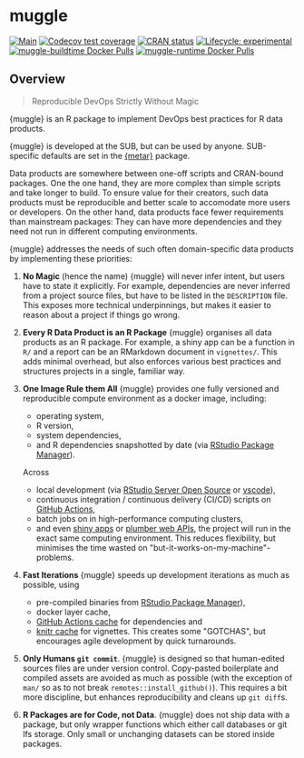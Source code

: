 # muggle

<!-- badges: start -->
[![Main](https://github.com/subugoe/muggle/workflows/.github/workflows/main.yaml/badge.svg)](https://github.com/subugoe/muggle/actions)
[![Codecov test coverage](https://codecov.io/gh/subugoe/muggle/branch/master/graph/badge.svg)](https://codecov.io/gh/subugoe/muggle?branch=master)
[![CRAN status](https://www.r-pkg.org/badges/version/muggle)](https://CRAN.R-project.org/package=muggle)
[![Lifecycle: experimental](https://img.shields.io/badge/lifecycle-experimental-orange.svg)](https://www.tidyverse.org/lifecycle/#experimental)
[![muggle-buildtime Docker Pulls](https://img.shields.io/docker/pulls/subugoe/muggle-buildtime-onbuild?label=muggle-buildtime%20docker%20pulls&style=flat)](https://hub.docker.com/repository/docker/subugoe/muggle-buildtime-onbuild)
[![muggle-runtime Docker Pulls](https://img.shields.io/docker/pulls/subugoe/muggle-runtime-onbuild?label=muggle-runtime%20docker%20pulls&style=flat)](https://hub.docker.com/repository/docker/subugoe/muggle-runtime-onbuild)
<!-- badges: end -->


## Overview

> Reproducible DevOps Strictly Without Magic

{muggle} is an R package to implement DevOps best practices for R data products.

{muggle} is developed at the SUB, but can be used by anyone.
SUB-specific defaults are set in the [{metar}](http://github.com/subugoe/metar) package.

Data products are somewhere between one-off scripts and CRAN-bound packages.
One the one hand, they are more complex than simple scripts and take longer to build.
To ensure value for their creators, such data products must be reproducible and better scale to accomodate more users or developers.
On the other hand, data products face fewer requirements than mainstream packages:
They can have more dependencies and they need not run in different computing environments.

{muggle} addresses the needs of such often domain-specific data products by implementing these priorities:

1. **No Magic** (hence the name)
   {muggle} will never infer intent, but users have to state it explicitly.
   For example, dependencies are never inferred from a project source files, but have to be listed in the `DESCRIPTION` file.
   This exposes more technical underpinnings, but makes it easier to reason about a project if things go wrong.
2. **Every R Data Product is an R Package**
   {muggle} organises all data products as an R package.
   For example, a shiny app can be a function in `R/` and a report can be an RMarkdown document in `vignettes/`.
   This adds minimal overhead, but also enforces various best practices and structures projects in a single, familiar way.
3. **One Image Rule them All**
   {muggle} provides one fully versioned and reproducible compute environment as a docker image, including:
   - operating system,
   - R version,
   - system dependencies,
   - and R dependencies snapshotted by date (via [RStudio Package Manager](https://packagemanager.rstudio.com/)).

   Across
   - local development (via [RStudio Server Open Source](https://rstudio.com/products/rstudio/#rstudio-server) or [vscode](https://code.visualstudio.com)),
   - continuous integration / continuous delivery (CI/CD) scripts on [GitHub Actions](https://github.com/features/actions),
   - batch jobs on in high-performance computing clusters,
   - and even [shiny apps](https://shiny.rstudio.com) or [plumber web APIs](https://www.rplumber.io),
   the project will run in the exact same computing environment.
   This reduces flexibility, but minimises the time wasted on "but-it-works-on-my-machine"-problems.
4. **Fast Iterations**
   {muggle} speeds up development iterations as much as possible, using
   - pre-compiled binaries from [RStudio Package Manager](https://packagemanager.rstudio.com/)),
   - docker layer cache,
   - [GitHub Actions cache](https://help.github.com/en/actions/configuring-and-managing-workflows/caching-dependencies-to-speed-up-workflows) for dependencies and
   - [knitr cache](https://yihui.org/knitr/demo/cache/) for vignettes.
   This creates some "GOTCHAS", but encourages agile development by quick turnarounds.
5. **Only Humans `git commit`**.
   {muggle} is designed so that human-edited sources files are under version control.
   Copy-pasted boilerplate and compiled assets are avoided as much as possible (with the exception of `man/` so as to not break `remotes::install_github()`).
   This requires a bit more discipline, but enhances reproducibility and cleans up `git diff`s.
6. **R Packages are for Code, not Data**.
   {muggle} does not ship data with a package, but only wrapper functions which either call databases or git lfs storage.
   Only small or unchanging datasets can be stored inside packages.
